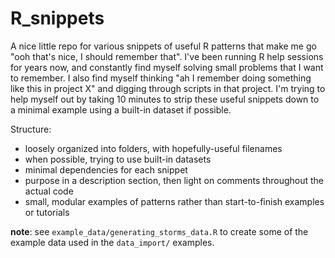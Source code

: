 # R_snippets

A nice little repo for various snippets of useful R patterns that make me go "ooh that's nice, I should remember that". I've been running R help sessions for years now, and constantly find myself solving small problems that I want to remember. I also find myself thinking "ah I remember doing something like this in project X" and digging through scripts in that project. I'm trying to help myself out by taking 10 minutes to strip these useful snippets down to a minimal example using a built-in dataset if possible.

Structure:

- loosely organized into folders, with hopefully-useful filenames
- when possible, trying to use built-in datasets
- minimal dependencies for each snippet
- purpose in a description section, then light on comments throughout the actual code
- small, modular examples of patterns rather than start-to-finish examples or tutorials

**note**: see `example_data/generating_storms_data.R` to create some of the example data used in the `data_import/` examples.
